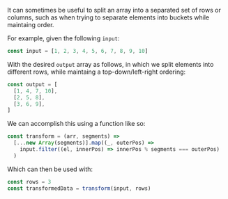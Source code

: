 It can sometimes be useful to split an array into a separated set of rows or columns, such as when trying to separate elements into buckets while maintaing order.

For example, given the following `input`:

```js
const input = [1, 2, 3, 4, 5, 6, 7, 8, 9, 10]
```

With the desired `output` array as follows, in which we split elements into different rows, while maintaing a top-down/left-right ordering:

```js
const output = [
  [1, 4, 7, 10],
  [2, 5, 8],
  [3, 6, 9],
]
```

We can accomplish this using a function like so:

```js
const transform = (arr, segments) =>
  [...new Array(segments)].map((_, outerPos) =>
    input.filter((el, innerPos) => innerPos % segments === outerPos)
  )
```

Which can then be used with:

```js
const rows = 3
const transformedData = transform(input, rows)
```
